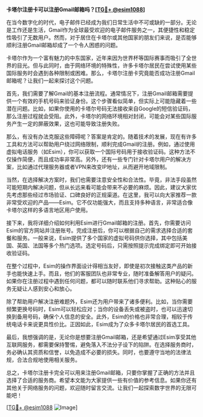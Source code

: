 **卡塔尔注册卡可以注册Gmail邮箱吗？[[TG💪+ @esim1088](https://t.me/s/esim1088)]**

在当今数字化的时代，电子邮件已经成为我们日常生活中不可或缺的一部分。无论是工作还是生活，Gmail作为全球最受欢迎的电子邮件服务之一，其便捷性和稳定性吸引了无数用户。然而，对于居住在卡塔尔或其他国家的朋友们来说，是否能够顺利注册Gmail邮箱却成了一个令人困惑的问题。

卡塔尔作为一个富有魅力的中东国家，近年来因为世界杯等国际赛事而吸引了全世界的目光。但与此同时，由于网络环境的特殊性，许多卡塔尔居民在尝试使用某些国际服务时会遇到各种限制或困难。那么，卡塔尔注册卡究竟能否成功注册Gmail邮箱呢？让我们一起来探讨这个问题。

首先，我们需要了解Gmail的基本注册流程。通常情况下，注册Gmail邮箱需要提供一个有效的手机号码来验证身份。这个步骤看似简单，但实际上可能隐藏着一些潜在问题。比如，如果你使用的卡塔尔号码无法接收来自Google的短信验证码，那么注册过程就会受阻。此外，卡塔尔的网络环境相对封闭，可能会对某些国际服务产生一定的屏蔽效果，这也可能导致注册失败。

那么，有没有办法克服这些障碍呢？答案是肯定的。随着技术的发展，现在有许多工具和方法可以帮助用户绕过网络限制，顺利完成Gmail的注册。例如，通过使用虚拟电话服务（如Esim），你可以获取一个国际号码用于接收验证码。这种方法不仅操作简便，而且成功率非常高。另外，还有一些专门针对卡塔尔用户的解决方案，比如通过代理服务器或者VPN来改变IP地址，从而避开地域限制。

当然，在选择解决方案时，我们也需要注意安全性和合法性。毕竟，非法手段虽然可能短期内解决问题，但从长远来看可能会带来不必要的麻烦。因此，建议大家优先考虑那些经过市场验证、口碑良好的正规渠道。在这里，我可以向大家推荐一款非常受欢迎的产品——Esim。它不仅功能强大，而且支持多种语言，非常适合像卡塔尔这样的多语言地区用户使用。

接下来，我将详细介绍如何利用Esim进行Gmail邮箱的注册。首先，你需要访问Esim的官方网站并注册账号。完成注册后，你可以根据自己的需求选择合适的套餐和服务。一般来说，Esim提供了多个国家的虚拟号码供你选择，其中包括美国、英国、法国等多个热门选项。选定号码后，只需按照提示完成绑定即可开始接收验证码。

在整个过程中，Esim的操作界面设计得相当友好，即使是初次接触这类产品的新手也能快速上手。而且，他们的客服团队也非常专业，随时准备解答用户的疑问。如果你在注册过程中遇到任何问题，都可以随时联系他们寻求帮助。这种贴心的服务无疑让人感到安心和放心。

除了帮助用户解决注册难题外，Esim还为用户带来了诸多便利。比如，当你需要频繁更换号码时，Esim可以轻松应对；当你的设备丢失或被盗时，也可以迅速切换到备用号码，确保个人信息的安全。此外，Esim的价格也非常合理，相较于传统电话卡来说更具性价比。正因如此，Esim成为了众多卡塔尔居民的首选工具。

最后，我想强调的是，无论你是想要注册Gmail邮箱，还是希望通过Esim享受其他互联网服务，都需要保持警惕，避免落入不法分子设下的陷阱。在选择服务商时，务必确认其资质和信誉，以免造成不必要的损失。同时，也要遵守当地的法律法规，合法合规地使用相关服务。

总之，卡塔尔注册卡完全可以用来注册Gmail邮箱，只要你掌握了正确的方法并且选择了合适的服务商。希望本文能为大家提供一些有价值的参考信息。如果你还有其他关于网络服务的问题，欢迎随时留言交流。让我们一起探索数字世界的无限可能吧！

[[TG💪+ @esim1088](https://t.me/s/esim1088) ![Image](https://i.postimg.cc/4NQfJmqS/Snipaste-2025-05-13-00-14-12.png)]